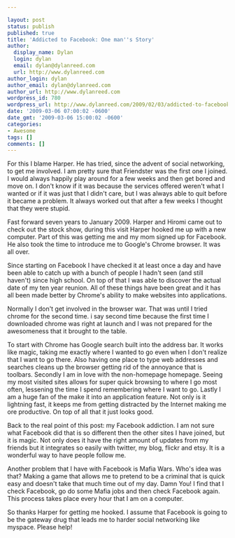 ```yaml
---

layout: post
status: publish
published: true
title: 'Addicted to Facebook: One man''s Story'
author:
  display_name: Dylan
  login: dylan
  email: dylan@dylanreed.com
  url: http://www.dylanreed.com
author_login: dylan
author_email: dylan@dylanreed.com
author_url: http://www.dylanreed.com
wordpress_id: 780
wordpress_url: http://www.dylanreed.com/2009/02/03/addicted-to-facebook-one-mans-story/
date: '2009-03-06 07:00:02 -0600'
date_gmt: '2009-03-06 15:00:02 -0600'
categories:
- Awesome
tags: []
comments: []
---
```


For this I blame Harper. He has tried, since the advent of social networking, to get me involved. I am pretty sure that Friendster was the first one I joined. I would always happily play around for a few weeks and then get bored and move on. I don't know if it was because the services offered weren't what I wanted or if it was just that I didn't care, but I was always able to quit before it became a problem. It always worked out that after a few weeks I thought that they were stupid. 

Fast forward seven years to January 2009. Harper and Hiromi came out to check out the stock show, during this visit Harper hooked me up with a new computer. Part of this was getting me and my mom signed up for Facebook. He also took the time to introduce me to Google's Chrome browser. It was all over. 

Since starting on Facebook I have checked it at least once a day and have been able to catch up with a bunch of people I hadn't seen (and still haven't) since high school. On top of that I was able to discover the actual date of my ten year reunion. All of these things have been great and it has all been made better by Chrome's ability to make websites into applications.

Normally I don't get involved in the browser war. That was until I tried chrome for the second time. i say second time because the first time I downloaded chrome was right at launch and I was not prepared for the awesomeness that it brought to the table. 

To start with Chrome has Google search built into the address bar. It works like magic, taking me exactly where I wanted to go even when I don't realize that I want to go there. Also having one place to type web addresses and searches cleans up the browser getting rid of the annoyance that is toolbars. Secondly I am in love with the non-homepage homepage. Seeing my most visited sites allows for super quick browsing to where I go most often, lessening the time I spend remembering where I want to go. Lastly I am a huge fan of the make it into an application feature. Not only is it lightning fast, it keeps me from getting distracted by the Internet making me ore productive. On top of all that it just looks good.

Back to the real point of this post: my Facebook addiction. I am not sure what Facebook did that is so different then the other sites I have joined, but it is magic. Not only does it have the right amount of updates from my friends but it integrates so easily with twitter, my blog, flickr and etsy. It is a wonderful way to have people follow me.

Another problem that I have with Facebook is Mafia Wars. Who's idea was that? Making a game that allows me to pretend to be a criminal that is quick easy and doesn't take that much time out of my day. Damn You! I find that I check Facebook, go do some Mafia jobs and then check Facebook again. This process takes place every hour that I am on a computer. 

So thanks Harper for getting me hooked. I assume that Facebook is going to be the gateway drug that leads me to harder social networking like myspace. Please help!
